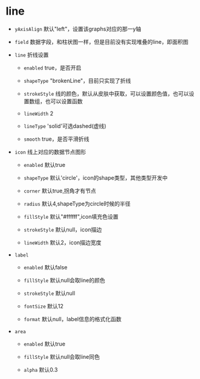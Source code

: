 line
=================

- `yAxisAlign` 默认"left"，设置该graphs对应的那一y轴

- `field` 数据字段，和柱状图一样，但是目前没有实现堆叠的line，即面积图

- `line` 折线设置

    - `enabled` true，是否开启

    - `shapeType` "brokenLine"，目前只实现了折线

    - `strokeStyle` 线的颜色，默认从皮肤中获取，可以设置颜色值，也可以设置数组，也可以设置函数

    - `lineWidth` 2

    - `lineType` 'solid'可选dashed(虚线)

    - `smooth` true，是否平滑折线

- `icon` 线上对应的数据节点图形

    - `enabled` 默认true

    - `shapeType` 默认'circle'，icon的shape类型，其他类型开发中

    - `corner` 默认true,拐角才有节点

    - `radius` 默认4,shapeType为circle时候的半径

    - `fillStyle` 默认"#ffffff",icon填充色设置

    - `strokeStyle` 默认null，icon描边

    - `lineWidth` 默认2，icon描边宽度

- `label` 

    - `enabled` 默认false

    - `fillStyle` 默认null会取line的颜色

    - `strokeStyle` 默认null

    - `fontSize` 默认12

    - `format` 默认null，label信息的格式化函数

- `area`

    - `enabled` 默认true

    - `fillStyle` 默认null会取line同色

    - `alpha` 默认0.3 